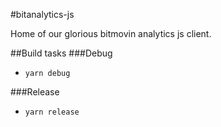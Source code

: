 #bitanalytics-js

Home of our glorious bitmovin analytics js client.

##Build tasks
###Debug
- ```yarn debug```

###Release
- ```yarn release```
